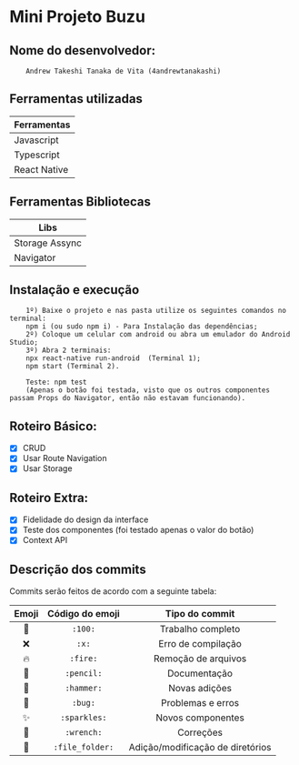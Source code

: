 # Mini Projeto Buzu

## Nome do desenvolvedor:
```
    Andrew Takeshi Tanaka de Vita (4andrewtanakashi)
```

## Ferramentas utilizadas
|  Ferramentas | 
|--------------|
| Javascript   |
| Typescript   | 
| React Native |

## Ferramentas Bibliotecas
|    Libs          | 
|------------------|
| Storage Assync   |
| Navigator        |

## Instalação e execução
```
    1º) Baixe o projeto e nas pasta utilize os seguintes comandos no terminal:
    npm i (ou sudo npm i) - Para Instalação das dependências;
    2º) Coloque um celular com android ou abra um emulador do Android Studio;
    3º) Abra 2 terminais:
    npx react-native run-android  (Terminal 1);
    npm start (Terminal 2).
    
    Teste: npm test
    (Apenas o botão foi testada, visto que os outros componentes passam Props do Navigator, então não estavam funcionando).
```


## Roteiro Básico:
- [X] CRUD
- [X] Usar Route Navigation
- [X] Usar Storage

## Roteiro Extra:
- [X] Fidelidade do design da interface
- [X] Teste dos componentes (foi testado apenas o valor do botão)
- [X] Context API

## Descrição dos commits
Commits serão feitos de acordo com a seguinte tabela:

| Emoji         | Código do emoji     | Tipo do commit                      |
|:-------------:|:-------------------:|:-----------------------------------:|
| :100:         | `:100:`             | Trabalho completo                   |
| :x:           | `:x:`               | Erro de compilação                  |
| :fire:        | `:fire:`            | Remoção de arquivos                 |
| :pencil:      | `:pencil:`          | Documentação                        |
| :hammer:      | `:hammer:`          | Novas adições                       |
| :bug:         | `:bug:`             | Problemas e erros                   |
| :sparkles:    | `:sparkles:`        | Novos componentes                   |
| :wrench:      | `:wrench:`          | Correções                           |
| :file_folder: | `:file_folder:`     | Adição/modificação de diretórios    |
